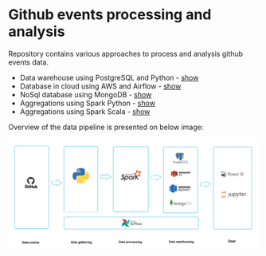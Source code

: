 # Github events processing and analysis

Repository contains various approaches to process and analysis github events data.

* Data warehouse using PostgreSQL and Python - [show](postgres_dwh/README.md)
* Database in cloud using AWS and Airflow - [show](airflow/README.md)
* NoSql database using MongoDB - [show](mongo/README.md)
* Aggregations using Spark Python - [show](pyspark_agg/README.md)
* Aggregations using Spark Scala - [show](spark_scala_agg/README.md)

Overview of the data pipeline is presented on below image:

![image](pipeline.png)
